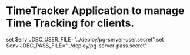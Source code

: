 # TimeTracker Application to manage Time Tracking for clients.

set $env:JDBC_USER_FILE="../deploy/pg-server-user.secret"
set $env:JDBC_PASS_FILE="../deploy/pg-server-pass.secret"